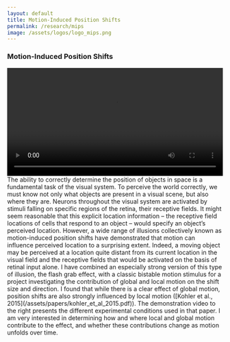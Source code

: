 ```yaml
---
layout: default
title: Motion-Induced Position Shifts
permalink: /research/mips
image: /assets/logos/logo_mips.png
---
```

### Motion-Induced Position Shifts
<span class="big-image">
	<video controls="controls" width="100%">
	  		<source src="/assets/demos/globalmotiongrab.mov" type="video/mov"/>
	  		<source src="/assets/demos/globalmotiongrab.ogv" type="video/ogg"/>
	 		<source src="/assets/demos/globalmotiongrab.webm" type="video/webm"/>Your browser doesn't seem to support the video tag.
	</video>
</span>
The ability to correctly determine the position of objects in space is a fundamental task of the visual system. To perceive the world correctly, we must know not only what objects are present in a visual scene, but also where they are. Neurons throughout the visual system are activated by stimuli falling on specific regions of the retina, their receptive fields. It might seem reasonable that this explicit location information – the receptive field locations of cells that respond to an object – would specify an object’s perceived location. However, a wide range of illusions collectively known as motion-induced position shifts have demonstrated that motion can influence perceived location to a surprising extent. Indeed, a moving object may be perceived at a location quite distant from its current location in the visual field and the receptive fields that would be activated on the basis of retinal input alone. I have combined an especially strong version of this type of illusion, the flash grab effect, with a classic bistable motion stimulus for a project investigating the contribution of global and local motion on the shift size and direction. I found that while there is a clear effect of global motion, position shifts are also strongly influenced by local motion ([Kohler et al., 2015](/assets/papers/kohler_et_al_2015.pdf)). The demonstration video to the right presents the different experimental conditions used in that paper. I am very interested in determining how and where local and global motion contribute to the effect, and whether these contributions change as motion unfolds over time. 